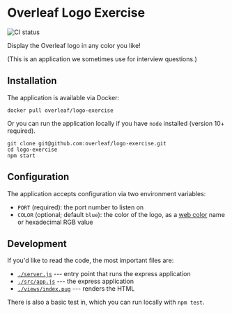 # Overleaf Logo Exercise

![CI status](https://github.com/overleaf/logo-exercise/workflows/CI/badge.svg)

Display the Overleaf logo in any color you like!

(This is an application we sometimes use for interview questions.)

## Installation

The application is available via Docker:

```
docker pull overleaf/logo-exercise
```

Or you can run the application locally if you have `node` installed (version 10+ required).

```
git clone git@github.com:overleaf/logo-exercise.git
cd logo-exercise
npm start
```

## Configuration

The application accepts configuration via two environment variables:

- `PORT` (required): the port number to listen on
- `COLOR` (optional; default `blue`): the color of the logo, as a [web color](https://en.wikipedia.org/wiki/Web_colors#HTML_color_names) name or hexadecimal RGB value

## Development

If you'd like to read the code, the most important files are:

- [`./server.js`](./server.js) --- entry point that runs the express application
- [`./src/app.js`](./src/app.js) --- the express application
- [`./views/index.pug`](./views/index.pug) --- renders the HTML

There is also a basic test in, which you can run locally with `npm test`.
